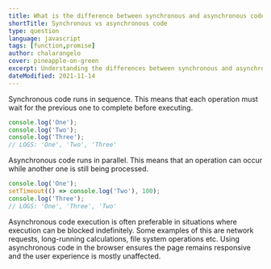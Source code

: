 ```yaml
---
title: What is the difference between synchronous and asynchronous code in JavaScript?
shortTitle: Synchronous vs asynchronous code
type: question
language: javascript
tags: [function,promise]
author: chalarangelo
cover: pineapple-on-green
excerpt: Understanding the differences between synchronous and asynchronous code is a crucial piece of knowledge for every web developer.
dateModified: 2021-11-14
---
```


Synchronous code runs in sequence. This means that each operation must wait for the previous one to complete before executing.

```js
console.log('One');
console.log('Two');
console.log('Three');
// LOGS: 'One', 'Two', 'Three'
```

Asynchronous code runs in parallel. This means that an operation can occur while another one is still being processed.

```js
console.log('One');
setTimeout(() => console.log('Two'), 100);
console.log('Three');
// LOGS: 'One', 'Three', 'Two'
```

Asynchronous code execution is often preferable in situations where execution can be blocked indefinitely. Some examples of this are network requests, long-running calculations, file system operations etc. Using asynchronous code in the browser ensures the page remains responsive and the user experience is mostly unaffected.
